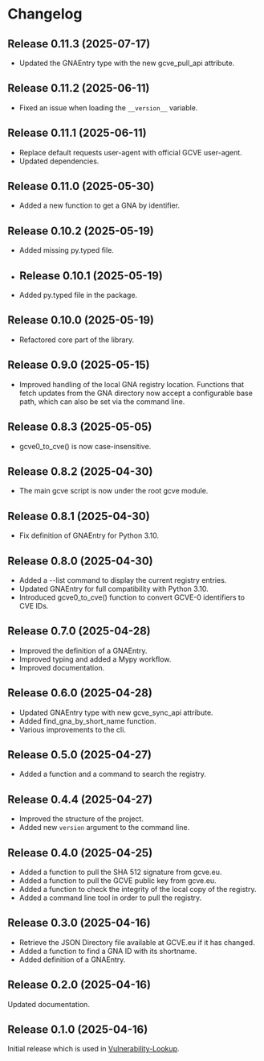 # Changelog


## Release 0.11.3 (2025-07-17)

- Updated the GNAEntry type with the new gcve_pull_api attribute.


## Release 0.11.2 (2025-06-11)

- Fixed an issue when loading the ``__version__`` variable.


## Release 0.11.1 (2025-06-11)

- Replace default requests user-agent with official GCVE user-agent.
- Updated dependencies.


## Release 0.11.0 (2025-05-30)

- Added a new function to get a GNA by identifier.


## Release 0.10.2 (2025-05-19)

- Added missing py.typed file.


- ## Release 0.10.1 (2025-05-19)

- Added py.typed file in the package.


## Release 0.10.0 (2025-05-19)

- Refactored core part of the library.


## Release 0.9.0 (2025-05-15)

- Improved handling of the local GNA registry location.
  Functions that fetch updates from the GNA directory now
  accept a configurable base path, which can also be set via the command line.


## Release 0.8.3 (2025-05-05)

- gcve0_to_cve() is now case-insensitive.


## Release 0.8.2 (2025-04-30)

- The main gcve script is now under the root gcve module.


## Release 0.8.1 (2025-04-30)

- Fix definition of GNAEntry for Python 3.10.


## Release 0.8.0 (2025-04-30)

- Added a --list command to display the current registry entries.
- Updated GNAEntry for full compatibility with Python 3.10.
- Introduced gcve0_to_cve() function to convert GCVE-0 identifiers to CVE IDs.


## Release 0.7.0 (2025-04-28)

- Improved the definition of a GNAEntry.
- Improved typing and added a Mypy workflow.
- Improved documentation.


## Release 0.6.0 (2025-04-28)

- Updated GNAEntry type with new gcve_sync_api attribute.
- Added find_gna_by_short_name function.
- Various improvements to the cli.


## Release 0.5.0 (2025-04-27)

- Added a function and a command to search the registry.


## Release 0.4.4 (2025-04-27)

- Improved the structure of the project.
- Added new ``version`` argument to the command line.


## Release 0.4.0 (2025-04-25)

- Added a function to pull the SHA 512 signature from gcve.eu.
- Added a function to pull the GCVE public key from gcve.eu.
- Added a function to check the integrity of the local copy of the registry.
- Added a command line tool in order to pull the registry.


## Release 0.3.0 (2025-04-16)

- Retrieve the JSON Directory file available at GCVE.eu if it has changed.
- Added a function to find a GNA ID with its shortname.
- Added definition of a GNAEntry.


## Release 0.2.0 (2025-04-16)

Updated documentation.


## Release 0.1.0 (2025-04-16)

Initial release which is used in
[Vulnerability-Lookup](https://github.com/vulnerability-lookup/vulnerability-lookup).
